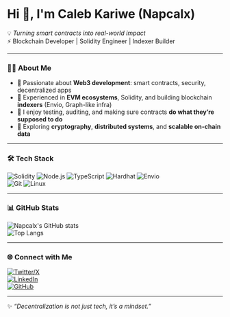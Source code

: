 # Hi 👋, I'm Caleb Kariwe (Napcalx)

💡 *Turning smart contracts into real-world impact*  
⚡ Blockchain Developer | Solidity Engineer | Indexer Builder  

---

### 👨‍💻 About Me
- 🔹 Passionate about **Web3 development**: smart contracts, security, decentralized apps  
- 🔹 Experienced in **EVM ecosystems**, Solidity, and building blockchain **indexers** (Envio, Graph-like infra)  
- 🔹 I enjoy testing, auditing, and making sure contracts **do what they’re supposed to do**  
- 🔹 Exploring **cryptography**, **distributed systems**, and **scalable on-chain data**  

---

### 🛠 Tech Stack
![Solidity](https://img.shields.io/badge/Solidity-363636?style=for-the-badge&logo=solidity) 
![Node.js](https://img.shields.io/badge/Node.js-43853D?style=for-the-badge&logo=node.js&logoColor=white) 
![TypeScript](https://img.shields.io/badge/TypeScript-007ACC?style=for-the-badge&logo=typescript&logoColor=white) 
![Hardhat](https://img.shields.io/badge/Hardhat-F2C94C?style=for-the-badge&logoColor=black) 
![Envio](https://img.shields.io/badge/Envio-0F172A?style=for-the-badge&logo=datadog&logoColor=white)  
![Git](https://img.shields.io/badge/Git-F05033?style=for-the-badge&logo=git&logoColor=white) 
![Linux](https://img.shields.io/badge/Linux-000000?style=for-the-badge&logo=linux&logoColor=white)

---

### 📊 GitHub Stats
![Napcalx's GitHub stats](https://github-readme-stats.vercel.app/api?username=Napcalx&show_icons=true&theme=radical)  
![Top Langs](https://github-readme-stats.vercel.app/api/top-langs/?username=Napcalx&layout=compact&theme=radical)

---

### 🌐 Connect with Me
[![Twitter/X](https://img.shields.io/badge/Twitter-1DA1F2?style=for-the-badge&logo=x&logoColor=white)](https://x.com/napcalx)  
[![LinkedIn](https://img.shields.io/badge/LinkedIn-0077B5?style=for-the-badge&logo=linkedin&logoColor=white)](https://linkedin.com/in/caleb-kariwe)  
[![GitHub](https://img.shields.io/badge/GitHub-181717?style=for-the-badge&logo=github&logoColor=white)](https://github.com/Napcalx)

---

✨ *“Decentralization is not just tech, it’s a mindset.”*
